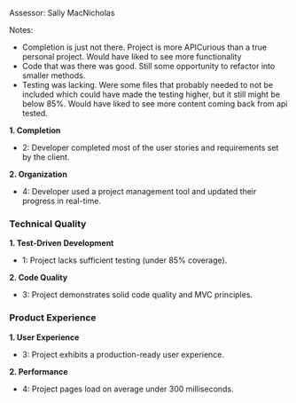 Assessor: Sally MacNicholas

Notes:
* Completion is just not there. Project is more APICurious than a
 true personal project. Would have liked to see more functionality
* Code that was there was good. Still some opportunity to refactor into
 smaller methods.
* Testing was lacking. Were some files that probably needed to not be included
which could have made the testing higher, but it still might be below
85%. Would have liked to see more content coming back from api tested.

**1. Completion**

* 2: Developer completed most of the user stories and requirements set by the client.

**2. Organization**

* 4: Developer used a project management tool and updated their progress in real-time.

### Technical Quality

**1. Test-Driven Development**

* 1: Project lacks sufficient testing (under 85% coverage).

**2. Code Quality**

* 3: Project demonstrates solid code quality and MVC principles.

### Product Experience

**1. User Experience**

* 3: Project exhibits a production-ready user experience.

**2. Performance**

* 4: Project pages load on average under 300 milliseconds.
